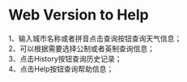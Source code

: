  <h1>Web Version to Help </h1>

<p>
 1、输入城市名称或者拼音点击查询按钮查询天气信息；<br/>
 2、可以根据需要选择公制或者英制查询信息；<br/>
 3、点击History按钮查询历史记录；<br/>
 4、点击Help按钮查询帮助信息；<br/>
 </p>